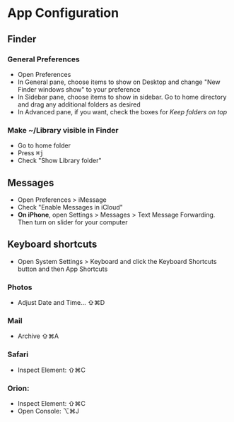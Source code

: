 # App Configuration

## Finder

### General Preferences

* Open Preferences
* In General pane, choose items to show on Desktop and change "New Finder windows show" to your preference
* In Sidebar pane, choose items to show in sidebar. Go to home directory and drag any additional folders as desired
* In Advanced pane, if you want, check the boxes for _Keep folders on top_

### Make ~/Library visible in Finder

* Go to home folder
* Press <kbd>⌘j</kbd>
* Check "Show Library folder"

## Messages

* Open Preferences > iMessage
* Check "Enable Messages in iCloud"
* **On iPhone**, open Settings > Messages > Text Message Forwarding. Then turn on slider for your computer

## Keyboard shortcuts

* Open System Settings > Keyboard and click the Keyboard Shortcuts button and then App Shortcuts

### Photos

* Adjust Date and Time... ⇧⌘D

### Mail

* Archive ⇧⌘A

### Safari

* Inspect Element: ⇧⌘C

### Orion:

* Inspect Element: ⇧⌘C
* Open Console: ⌥⌘J
